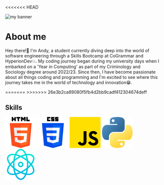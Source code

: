 <<<<<<< HEAD

<div>
    <img width="200" height="200" src="https://github.com/andyagdw/andyagdw/assets/138252680/0481d3c0-c92a-4a09-9e1a-47d61bc8ecd4" alt="my banner" />
</div>

<div>
    <h1>About me</h1>
    <p>Hey there!👋 I'm Andy, a student currently diving deep into the world of software engineering through a Skills Bootcamp at CoGrammar and HyperionDev💥. My coding journey began during my university days when I embarked on a 'Year in Computing' as part of my Criminology and Sociology degree around 2022/23. Since then, I have become passionate about all things coding and programming and I'm excited to see where this journey takes me in the world of technology and innovation😁.</p>
</div>
=======
>>>>>>> 26e3b2ca89080f5fb4d2bb9cadf412304674deff

<div>
    <h2>Skills</h2>
    <img width="100" height="100" src="/images/html-5.png" alt="html icon" />
    <img width="100" height="100" src="/images/css-3.png" alt="css icon" />
    <img width="100" height="100" src="/images/js.png" alt="javascript icon" />
    <img width="100" height="100" src="/images/python.png" alt="python icon" />
    <img width="100" height="100" src="/images/react.png" alt="react icon" />
</div>

